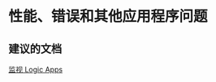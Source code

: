 <properties
    pageTitle="performance, errors, and other application issues"
    description="性能、错误和其他应用程序问题"
    service="microsoft.logic"
    resource="workflows"
    authors="aashu"
    displayOrder=""
    selfHelpType="generic"
    supportTopicIds="32451855"
    resourceTags=""
    productPesIds="15791"
    cloudEnvironments="public"
/>


# 性能、错误和其他应用程序问题

## **建议的文档**
[监视 Logic Apps](https://azure.microsoft.com/documentation/articles/app-service-logic-monitor-your-logic-apps/)



<!--HONumber=Jul16_HO4-->


